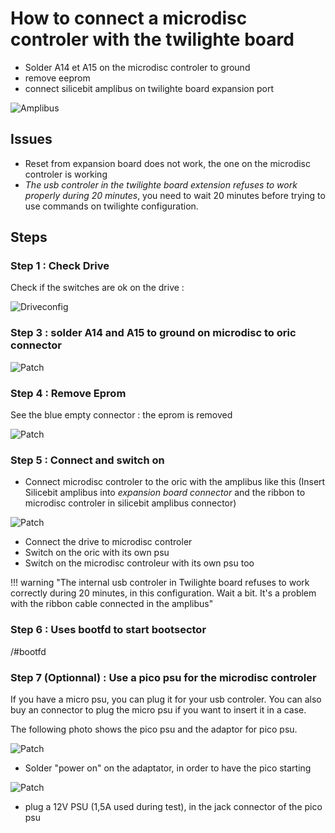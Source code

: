 # How to connect a microdisc controler with the twilighte board

* Solder A14 et A15 on the microdisc controler to ground
* remove eeprom
* connect silicebit amplibus on twilighte board expansion port

![Amplibus](./img/amplibus_silicebit.jpg)

## Issues

* Reset from expansion board does not work, the one on the microdisc controler is working
* *The usb controler in the twilighte board extension refuses to work properly during 20 minutes*, you need to wait 20 minutes before trying to use commands on twilighte configuration.

## Steps

### Step 1 : Check Drive

Check if the switches are ok on the drive :

![Driveconfig](./img/floppy_drive_config.jpg)

### Step 3 : solder A14 and A15 to ground on microdisc to oric connector

![Patch](./img/microdisc_A14_A15.jpg)

### Step 4 : Remove Eprom

See the blue empty connector : the eprom is removed

![Patch](./img/microdisc_controler.jpg)

### Step 5 : Connect and switch on

* Connect microdisc controler to the oric with the amplibus like this (Insert Silicebit amplibus into *expansion board connector* and the ribbon to microdisc controler in silicebit amplibus connector)

![Patch](./img/amplibus_microdisc.jpg)

* Connect the drive to microdisc controler
* Switch on the oric with its own psu
* Switch on the microdisc controleur with its own psu too

!!! warning "The internal usb controler in Twilighte board refuses to work correctly during 20 minutes, in this configuration. Wait a bit. It's a problem with the ribbon cable connected in the amplibus"

### Step 6 : Uses bootfd to start bootsector

/#bootfd

### Step 7 (Optionnal) : Use a pico psu for the microdisc controler

If you have a micro psu, you can plug it for your usb controler. You can also buy an connector to plug the micro psu if you want to insert it in a case.

The following photo shows the pico psu and the adaptor for pico psu.

![Patch](./img/micro_psu.jpg)

* Solder "power on" on the adaptator, in order to have the pico starting

![Patch](./img/micro_psu_patch.jpg)

* plug a 12V PSU (1,5A used during test), in the jack connector of the pico psu

